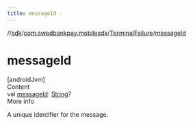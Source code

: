 ```yaml
---
title: messageId -
---
```

//[sdk](../../../index)/[com.swedbankpay.mobilesdk](../index)/[TerminalFailure](index)/[messageId](message-id)



# messageId  
[androidJvm]  
Content  
val [messageId](message-id): [String](https://kotlinlang.org/api/latest/jvm/stdlib/kotlin/-string/index.html)?  
More info  


A unique identifier for the message.

  



